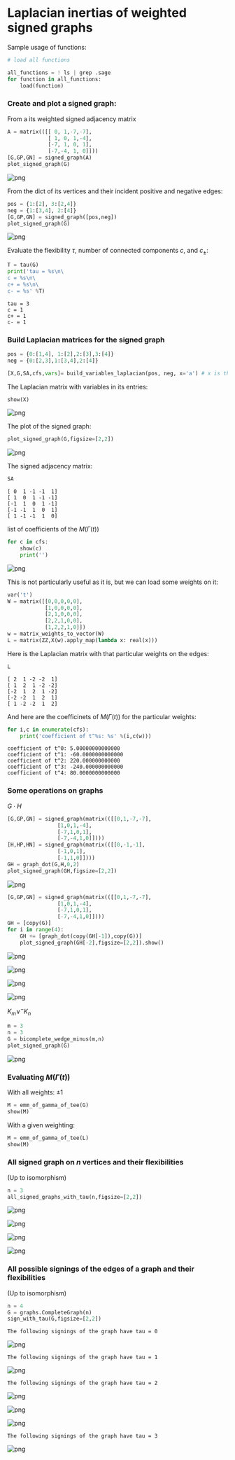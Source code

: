 
# Laplacian inertias of weighted signed graphs

Sample usage of functions:


```python
# load all functions

all_functions = ! ls | grep .sage
for function in all_functions:
    load(function)
```

### Create and plot a signed graph:
From a its weighted signed adjacency matrix


```python
A = matrix(([[ 0, 1,-7,-7],
             [ 1, 0, 1,-4],
             [-7, 1, 0, 1],
             [-7,-4, 1, 0]]))
[G,GP,GN] = signed_graph(A)
plot_signed_graph(G)
```




![png](output_4_0.png)



From the dict of its vertices and their incident positive and negative edges:


```python
pos = {1:[2], 3:[2,4]}
neg = {1:[3,4], 2:[4]}
[G,GP,GN] = signed_graph([pos,neg])
plot_signed_graph(G)
```




![png](output_6_0.png)



Evaluate the flexibility $\tau$, number of connected components $c$, and $c_\pm$:


```python
T = tau(G)
print('tau = %s\n\
c = %s\n\
c+ = %s\n\
c- = %s' %T)
```

    tau = 3
    c = 1
    c+ = 1
    c- = 1


### Build Laplacian matrices for the signed graph


```python
pos = {0:[1,4], 1:[2],2:[3],3:[4]}
neg = {0:[2,3],1:[3,4],2:[4]}

[X,G,SA,cfs,vars]= build_variables_laplacian(pos, neg, x='a') # x is the letter to be chosen as variable name
```

The Laplacian matrix with variables in its entries:


```python
show(X)
```


![png](s1.png)


The plot of the signed graph:


```python
plot_signed_graph(G,figsize=[2,2])
```




![png](output_14_0.png)



The signed adjacency matrix:


```python
SA
```




    [ 0  1 -1 -1  1]
    [ 1  0  1 -1 -1]
    [-1  1  0  1 -1]
    [-1 -1  1  0  1]
    [ 1 -1 -1  1  0]



list of coefficients of the $M(\Gamma(t))$


```python
for c in cfs:
    show(c)
    print('')
```


![png](s2.png)


    


This is not particularly useful as it is, but we can load some weights on it:


```python
var('t')
W = matrix([[0,0,0,0,0],
            [1,0,0,0,0],
            [2,1,0,0,0],
            [2,2,1,0,0],
            [1,2,2,1,0]])
w = matrix_weights_to_vector(W)
L = matrix(ZZ,X(w).apply_map(lambda x: real(x)))
```

Here is the Laplacian matrix with that particular weights on the edges:


```python
L
```




    [ 2  1 -2 -2  1]
    [ 1  2  1 -2 -2]
    [-2  1  2  1 -2]
    [-2 -2  1  2  1]
    [ 1 -2 -2  1  2]



And here are the coefficinets of $M(\Gamma(t))$ for the particular weights:


```python
for i,c in enumerate(cfs):
    print('coefficient of t^%s: %s' %(i,c(w)))
```

    coefficient of t^0: 5.00000000000000
    coefficient of t^1: -60.0000000000000
    coefficient of t^2: 220.000000000000
    coefficient of t^3: -240.000000000000
    coefficient of t^4: 80.0000000000000


### Some operations on graphs

$G \cdot H$


```python
[G,GP,GN] = signed_graph(matrix(([[0,1,-7,-7],
                [1,0,1,-4],
                [-7,1,0,1],
                [-7,-4,1,0]])))
[H,HP,HN] = signed_graph(matrix(([[0,-1,-1],
                [-1,0,1],
                [-1,1,0]])))
GH = graph_dot(G,H,0,2)
plot_signed_graph(GH,figsize=[2,2])
```




![png](output_27_0.png)




```python
[G,GP,GN] = signed_graph(matrix(([[0,1,-7,-7],
                [1,0,1,-4],
                [-7,1,0,1],
                [-7,-4,1,0]])))
GH = [copy(G)]
for i in range(4):
    GH += [graph_dot(copy(GH[-1]),copy(G))]
    plot_signed_graph(GH[-2],figsize=[2,2]).show()
```


![png](output_28_0.png)



![png](output_28_1.png)



![png](output_28_2.png)



![png](output_28_3.png)


$K_m \vee^- K_n$


```python
m = 3
n = 3
G = bicomplete_wedge_minus(m,n)
plot_signed_graph(G)
```




![png](output_30_0.png)



### Evaluating $M(\Gamma(t))$

With all weights: $\pm 1$


```python
M = emm_of_gamma_of_tee(G)
show(M)
```


<html><script type="math/tex; mode=display">\newcommand{\Bold}[1]{\mathbf{#1}}-81 \, {\left(t - 1\right)}^{4} t</script></html>


With a given weighting:


```python
M = emm_of_gamma_of_tee(L)
show(M)
```


<html><script type="math/tex; mode=display">\newcommand{\Bold}[1]{\mathbf{#1}}5 \, {\left(4 \, t^{2} - 6 \, t + 1\right)}^{2}</script></html>


### All signed graph on $n$ vertices and their flexibilities
(Up to isomorphism)


```python
n = 3
all_signed_graphs_with_tau(n,figsize=[2,2])
```


![png](output_37_0.png)



![png](output_37_1.png)



![png](output_37_2.png)



![png](output_37_3.png)


### All possible signings of the edges of a graph and their flexibilities
(Up to isomorphism)


```python
n = 4
G = graphs.CompleteGraph(n)
sign_with_tau(G,figsize=[2,2])
```

    The following signings of the graph have tau = 0



![png](output_39_1.png)


    The following signings of the graph have tau = 1



![png](output_39_3.png)


    The following signings of the graph have tau = 2



![png](output_39_5.png)



![png](output_39_6.png)



![png](output_39_7.png)


    The following signings of the graph have tau = 3



![png](output_39_9.png)

